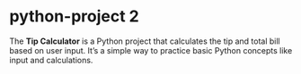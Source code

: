 # python-project 2
The **Tip Calculator** is a Python project that calculates the tip and total bill based on user input. It’s a simple way to practice basic Python concepts like input and calculations.
